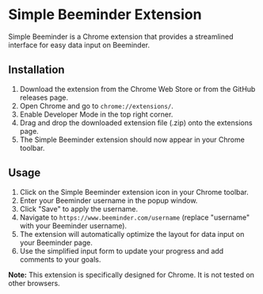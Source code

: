 # Simple Beeminder Extension

Simple Beeminder is a Chrome extension that provides a streamlined interface for easy data input on Beeminder.

## Installation

1. Download the extension from the Chrome Web Store or from the GitHub releases page.
2. Open Chrome and go to `chrome://extensions/`.
3. Enable Developer Mode in the top right corner.
4. Drag and drop the downloaded extension file (.zip) onto the extensions page.
5. The Simple Beeminder extension should now appear in your Chrome toolbar.

## Usage

1. Click on the Simple Beeminder extension icon in your Chrome toolbar.
2. Enter your Beeminder username in the popup window.
3. Click "Save" to apply the username.
4. Navigate to `https://www.beeminder.com/username` (replace "username" with your Beeminder username).
5. The extension will automatically optimize the layout for data input on your Beeminder page.
6. Use the simplified input form to update your progress and add comments to your goals.

**Note:** This extension is specifically designed for Chrome. It is not tested on other browsers.
